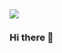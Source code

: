 <img src="https://capsule-render.vercel.app/api?type=waving&color=gradient&height=250&section=header&text=Welcome!🙌-nl-I'm%20Seokyung👩🏻‍💻&fontSize=60&animation=fadeIn&fontAlign=75&&fontAlignY=40&" />

### Hi there 👋

<!--
**Seokyung/Seokyung** is a ✨ _special_ ✨ repository because its `README.md` (this file) appears on your GitHub profile.

Here are some ideas to get you started:

- 🔭 I’m currently working on ...
- 🌱 I’m currently learning ...
- 👯 I’m looking to collaborate on ...
- 🤔 I’m looking for help with ...
- 💬 Ask me about ...
- 📫 How to reach me: ...
- 😄 Pronouns: ...
- ⚡ Fun fact: ...
-->
